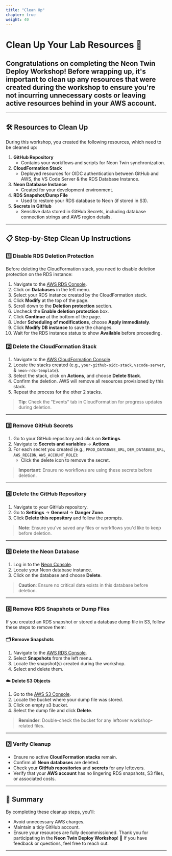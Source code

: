 ```yaml
---
title: "Clean Up"
chapter: true
weight: 40
---
```

# Clean Up Your Lab Resources 🧹
## Congratulations on completing the **Neon Twin Deploy Workshop**! Before wrapping up, it's important to clean up any resources that were created during the workshop to ensure you're not incurring unnecessary costs or leaving active resources behind in your AWS account.
---
## 🛠️ Resources to Clean Up
During this workshop, you created the following resources, which need to be cleaned up:
1. **GitHub Repository**
   - Contains your workflows and scripts for Neon Twin synchronization.
2. **CloudFormation Stack**
   - Deployed resources for OIDC authentication between GitHub and AWS, the VS Code Server & the RDS Database Instance.
3. **Neon Database Instance**
   - Created for your development environment.
4. **RDS Snapshot/Dump File**
   - Used to restore your RDS database to Neon (if stored in S3).
5. **Secrets in GitHub**
   - Sensitive data stored in GitHub Secrets, including database connection strings and AWS region details.
---
## 📋 Step-by-Step Clean Up Instructions
### 1️⃣ **Disable RDS Deletion Protection**
Before deleting the CloudFormation stack, you need to disable deletion protection on the RDS instance:
1. Navigate to the [AWS RDS Console](https://console.aws.amazon.com/rds/).
2. Click on **Databases** in the left menu.
3. Select your RDS instance created by the CloudFormation stack.
4. Click **Modify** at the top of the page.
5. Scroll down to the **Deletion protection** section.
6. Uncheck the **Enable deletion protection** box.
7. Click **Continue** at the bottom of the page.
8. Under **Scheduling of modifications**, choose **Apply immediately**.
9. Click **Modify DB instance** to save the changes.
10. Wait for the RDS instance status to show **Available** before proceeding.

### 2️⃣ **Delete the CloudFormation Stack**
1. Navigate to the [AWS CloudFormation Console](https://console.aws.amazon.com/cloudformation).
2. Locate the stacks created (e.g., `your-github-oidc-stack`, `vscode-server`, & `neon-rds-template`).
4. Select the stack, click on **Actions**, and choose **Delete Stack**.
5. Confirm the deletion. AWS will remove all resources provisioned by this stack.
6. Repeat the process for the other 2 stacks.
> **Tip**: Check the "Events" tab in CloudFormation for progress updates during deletion.
---
### 3️⃣ **Remove GitHub Secrets**
1. Go to your GitHub repository and click on **Settings**.
2. Navigate to **Secrets and variables** → **Actions**.
3. For each secret you created (e.g., `PROD_DATABASE_URL`, `DEV_DATABASE_URL`, `AWS_REGION`, `AWS_ACCOUNT_ROLE`):
   - Click the delete icon to remove the secret.
> **Important**: Ensure no workflows are using these secrets before deletion.
---
### 4️⃣ **Delete the GitHub Repository**
1. Navigate to your GitHub repository.
2. Go to **Settings** → **General** → **Danger Zone**.
3. Click **Delete this repository** and follow the prompts.
> **Note**: Ensure you've saved any files or workflows you'd like to keep before deletion.
---
### 5️⃣ **Delete the Neon Database**
1. Log in to the [Neon Console](https://console.neon.tech).
2. Locate your Neon database instance.
3. Click on the database and choose **Delete**.
> **Caution**: Ensure no critical data exists in this database before deletion.
---
### 6️⃣ **Remove RDS Snapshots or Dump Files**
If you created an RDS snapshot or stored a database dump file in S3, follow these steps to remove them:
#### 🗂️ **Remove Snapshots**
1. Navigate to the [AWS RDS Console](https://console.aws.amazon.com/rds/).
2. Select **Snapshots** from the left menu.
3. Locate the snapshot(s) created during the workshop.
4. Select and delete them.
#### ☁️ **Delete S3 Objects**
1. Go to the [AWS S3 Console](https://console.aws.amazon.com/s3/).
2. Locate the bucket where your dump file was stored.
3. Click on empty s3 bucket.
4. Select the dump file and click **Delete**.
> **Reminder**: Double-check the bucket for any leftover workshop-related files.
---
### 7️⃣ **Verify Cleanup**
- Ensure no active **CloudFormation stacks** remain.
- Confirm all **Neon databases** are deleted.
- Check your **GitHub repositories** and **secrets** for any leftovers.
- Verify that your **AWS account** has no lingering RDS snapshots, S3 files, or associated costs.
---
## 🎯 Summary
By completing these cleanup steps, you'll:
- Avoid unnecessary AWS charges.
- Maintain a tidy GitHub account.
- Ensure your resources are fully decommissioned.
Thank you for participating in the **Neon Twin Deploy Workshop**! 🎉 If you have feedback or questions, feel free to reach out.
---
